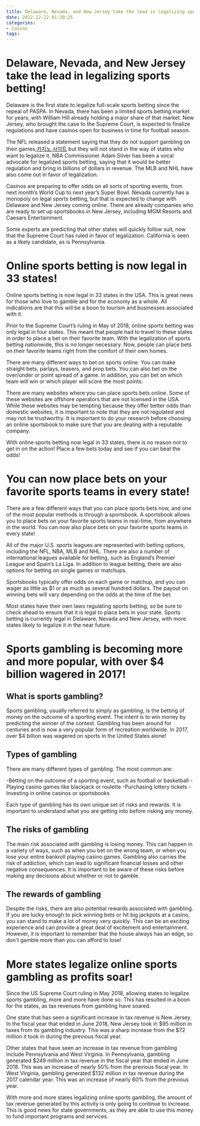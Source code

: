 ```yaml
---
title: Delaware, Nevada, and New Jersey take the lead in legalizing sports betting!
date: 2022-12-22 01:39:25
categories:
- Casino
tags:
---
```



#  Delaware, Nevada, and New Jersey take the lead in legalizing sports betting!

 Delaware is the first state to legalize full-scale sports betting since the repeal of PASPA. In Nevada, there has been a limited sports betting market for years, with William Hill already holding a major share of that market. New Jersey, who brought the case to the Supreme Court, is expected to finalize regulations and have casinos open for business in time for football season.

The NFL released a statement saying that they do not support gambling on their games,[카지노 사이트](https://choegocasino.com/) but they will not stand in the way of states who want to legalize it. NBA Commissioner Adam Silver has been a vocal advocate for legalized sports betting, saying that it would be better regulation and bring in billions of dollars in revenue. The MLB and NHL have also come out in favor of legalization.

Casinos are preparing to offer odds on all sorts of sporting events, from next month’s World Cup to next year’s Super Bowl. Nevada currently has a monopoly on legal sports betting, but that is expected to change with Delaware and New Jersey coming online. There are already companies who are ready to set up sportsbooks in New Jersey, including MGM Resorts and Caesars Entertainment.

Some experts are predicting that other states will quickly follow suit, now that the Supreme Court has ruled in favor of legalization. California is seen as a likely candidate, as is Pennsylvania.

#  Online sports betting is now legal in 33 states!

Online sports betting is now legal in 33 states in the USA. This is great news for those who love to gamble and for the economy as a whole. All indications are that this will be a boon to tourism and businesses associated with it.

Prior to the Supreme Court’s ruling in May of 2018, online sports betting was only legal in four states. This meant that people had to travel to these states in order to place a bet on their favorite team. With the legalization of sports betting nationwide, this is no longer necessary. Now, people can place bets on their favorite teams right from the comfort of their own homes.

There are many different ways to bet on sports online. You can make straight bets, parlays, teasers, and prop bets. You can also bet on the over/under or point spread of a game. In addition, you can bet on which team will win or which player will score the most points.

There are many websites where you can place sports bets online. Some of these websites are offshore operators that are not licensed in the USA. While these websites may be tempting because they offer better odds than domestic websites, it is important to note that they are not regulated and may not be trustworthy. It is important to do your research before choosing an online sportsbook to make sure that you are dealing with a reputable company.

With online sports betting now legal in 33 states, there is no reason not to get in on the action! Place a few bets today and see if you can beat the odds!

#  You can now place bets on your favorite sports teams in every state!

There are a few different ways that you can place sports bets now, and one of the most popular methods is through a sportsbook. A sportsbook allows you to place bets on your favorite sports teams in real-time, from anywhere in the world. You can now also place bets on your favorite sports teams in every state!

All of the major U.S. sports leagues are represented with betting options, including the NFL, NBA, MLB and NHL. There are also a number of international leagues available for betting, such as England’s Premier League and Spain’s La Liga. In addition to league betting, there are also options for betting on single games or matchups.

Sportsbooks typically offer odds on each game or matchup, and you can wager as little as $1 or as much as several hundred dollars. The payout on winning bets will vary depending on the odds at the time of the bet.

Most states have their own laws regulating sports betting, so be sure to check ahead to ensure that it is legal to place bets in your state. Sports betting is currently legal in Delaware, Nevada and New Jersey, with more states likely to legalize it in the near future.

#  Sports gambling is becoming more and more popular, with over $4 billion wagered in 2017!

## What is sports gambling?

Sports gambling, usually referred to simply as gambling, is the betting of money on the outcome of a sporting event. The intent is to win money by predicting the winner of the contest. Gambling has been around for centuries and is now a very popular form of recreation worldwide. In 2017, over $4 billion was wagered on sports in the United States alone!

## Types of gambling

There are many different types of gambling. The most common are:

-Betting on the outcome of a sporting event, such as football or basketball
-Playing casino games like blackjack or roulette
-Purchasing lottery tickets
-Investing in online casinos or sportsbooks

Each type of gambling has its own unique set of risks and rewards. It is important to understand what you are getting into before risking any money.

## The risks of gambling

The main risk associated with gambling is losing money. This can happen in a variety of ways, such as when you bet on the wrong team, or when you lose your entire bankroll playing casino games. Gambling also carries the risk of addiction, which can lead to significant financial losses and other negative consequences. It is important to be aware of these risks before making any decisions about whether or not to gamble.

## The rewards of gambling

Despite the risks, there are also potential rewards associated with gambling. If you are lucky enough to pick winning bets or hit big jackpots at a casino, you can stand to make a lot of money very quickly. This can be an exciting experience and can provide a great deal of excitement and entertainment. However, it is important to remember that the house always has an edge, so don't gamble more than you can afford to lose!

#  More states legalize online sports gambling as profits soar!

Since the US Supreme Court ruling in May 2018, allowing states to legalize sports gambling, more and more have done so. This has resulted in a boon for the states, as tax revenues from gambling have soared.

One state that has seen a significant increase in tax revenue is New Jersey. In the fiscal year that ended in June 2018, New Jersey took in $95 million in taxes from its gambling industry. This was a sharp increase from the $72 million it took in during the previous fiscal year.

Other states that have seen an increase in tax revenue from gambling include Pennsylvania and West Virginia. In Pennsylvania, gambling generated $249 million in tax revenue in the fiscal year that ended in June 2018. This was an increase of nearly 50% from the previous fiscal year. In West Virginia, gambling generated $132 million in tax revenue during the 2017 calendar year. This was an increase of nearly 60% from the previous year.

With more and more states legalizing online sports gambling, the amount of tax revenue generated by this activity is only going to continue to increase. This is good news for state governments, as they are able to use this money to fund important programs and services.